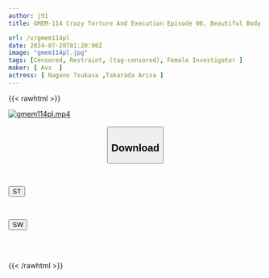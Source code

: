 ```yaml
---
author: j91
title: GMEM-114 Crazy Torture And Execution Episode 06, Beautiful Body Screams In Pleasure And Flies To Hell. Unfortunate Sister Investigators Fall To Hell And Scream.

url: /v/gmem114pl
date: 2024-07-20T01:20:00Z
image: "gmem114pl.jpg"
tags: [Censored, Restraint, (tag-censored), Female Investigator	]
maker: [ Avs  ]
actress: [ Nagano Tsukasa ,Takarada Arisa ]
---
```



{{< rawhtml >}}

<div class="video" data-videoid="eP4R10Ld8PHYM9Z">
    <a href="javascript:;">
        <img src="/v/gmem114pl/gmem114pl.jpg" width="WIDTH" height="HEIGHT" alt="gmem114pl.mp4" loading="lazy">
    </a>
</div>

<script type="text/javascript" src="https://j91.asia/asset/on-demand-st.js"></script>

<br>
  <link rel="stylesheet" href="https://j91.asia/asset/bs5.css">
  
  <center>
  <button class="btn btn-primary" type="button" data-bs-toggle="collapse" data-bs-target=".multi-collapse" aria-expanded="false" aria-controls="multiCollapseExample1 multiCollapseExample2"><h2>Download</h2></button></center>
</p>
<div class="row">
  <div class="col">
    <div class="collapse multi-collapse" id="multiCollapseExample1">
      <div class="card card-body">
	      	      <br>
<div class="buttons">  
<p><a href="/v/gmem114pl/st.html" target="_blank"><button class="btn-hover color-3"><i class="fa fa-download"></i> ST</button></a></p></div>
    </div>
  </div>
</div>
  <div class="col">
    <div class="collapse multi-collapse" id="multiCollapseExample2">
      <div class="card card-body">
	      <br>
<div class="buttons">
<p><a href="/v/gmem114pl/sw.html" target="_blank"><button class="btn-hover color-2"><i class="fa fa-download"></i> SW</button></a></p></div>
<br><br>
      </div>
    </div>
  </div>
</div>

{{< /rawhtml >}}
